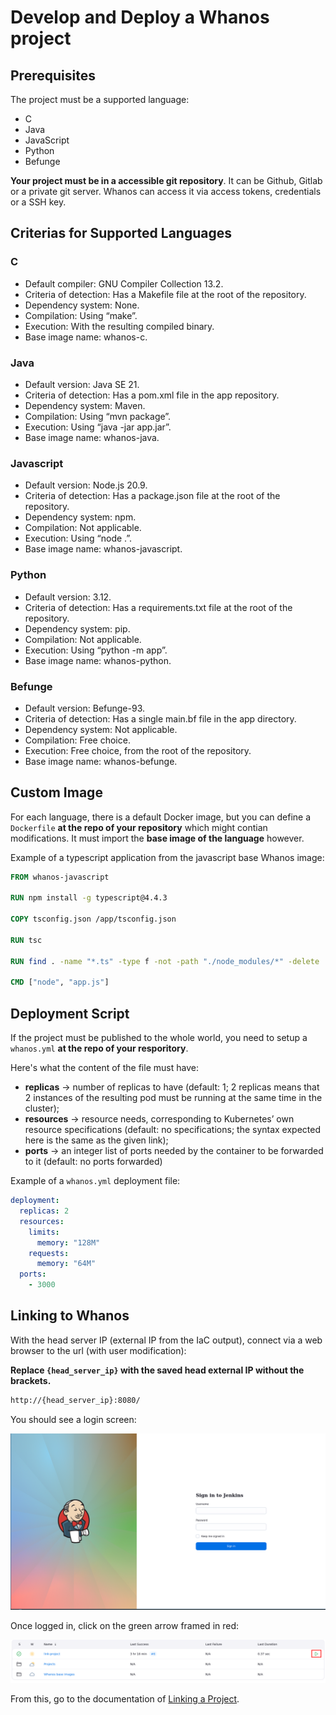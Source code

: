 # Develop and Deploy a Whanos project

## Prerequisites

The project must be a supported language:

- C
- Java
- JavaScript
- Python
- Befunge

**Your project must be in a accessible git repository**. It can be Github, Gitlab or a private git server. Whanos can access it via access tokens, credentials or a SSH key.

## Criterias for Supported Languages

### C

- Default compiler: GNU Compiler Collection 13.2.
- Criteria of detection: Has a Makefile file at the root of the repository.
- Dependency system: None.
- Compilation: Using “make”.
- Execution: With the resulting compiled binary.
- Base image name: whanos-c.

### Java

- Default version: Java SE 21.
- Criteria of detection: Has a pom.xml file in the app repository.
- Dependency system: Maven.
- Compilation: Using “mvn package”.
- Execution: Using “java -jar app.jar”.
- Base image name: whanos-java.

### Javascript

- Default version: Node.js 20.9.
- Criteria of detection: Has a package.json file at the root of the repository.
- Dependency system: npm.
- Compilation: Not applicable.
- Execution: Using “node .”.
- Base image name: whanos-javascript.

### Python

- Default version: 3.12.
- Criteria of detection: Has a requirements.txt file at the root of the repository.
- Dependency system: pip.
- Compilation: Not applicable.
- Execution: Using “python -m app”.
- Base image name: whanos-python.

### Befunge

- Default version: Befunge-93.
- Criteria of detection: Has a single main.bf file in the app directory.
- Dependency system: Not applicable.
- Compilation: Free choice.
- Execution: Free choice, from the root of the repository.
- Base image name: whanos-befunge.

## Custom Image

For each language, there is a default Docker image, but you can define a `Dockerfile` **at the repo of your repository** which might contian modifications.
It must import the **base image of the language** however.

Example of a typescript application from the javascript base Whanos image:

```dockerfile
FROM whanos-javascript

RUN npm install -g typescript@4.4.3

COPY tsconfig.json /app/tsconfig.json

RUN tsc

RUN find . -name "*.ts" -type f -not -path "./node_modules/*" -delete

CMD ["node", "app.js"]
```

## Deployment Script

If the project must be published to the whole world, you need to setup a `whanos.yml` **at the repo of your resporitory**.

Here's what the content of the file must have:

- **replicas** -> number of replicas to have (default: 1; 2 replicas means that 2 instances of the resulting
pod must be running at the same time in the cluster);
- **resources** -> resource needs, corresponding to Kubernetes’ own resource specifications (default:
no specifications; the syntax expected here is the same as the given link);
- **ports** -> an integer list of ports needed by the container to be forwarded to it (default: no ports
forwarded)

Example of a `whanos.yml` deployment file:

```yaml
deployment:
  replicas: 2
  resources:
    limits:
      memory: "128M"
    requests:
      memory: "64M"
  ports:
    - 3000
```

## Linking to Whanos

With the head server IP (external IP from the IaC output),
connect via a web browser to the url (with user modification):

**Replace `{head_server_ip}` with the saved head external IP without the brackets.**

```bash
http://{head_server_ip}:8080/
```

You should see a login screen:

![<img alt="Jenkins Login Screen" width="748px" height="420ox" src="./images/jenkins_login.png" />](./images/jenkins_login.png)

Once logged in, click on the green arrow framed in red:

![<img alt="Jenkins Green arrow" src="./images/jenkins_link_project_workflow.png" />](./images/jenkins_link_project_workflow.png)

From this, go to the documentation of [Linking a Project](./Link_a_Project.md).

